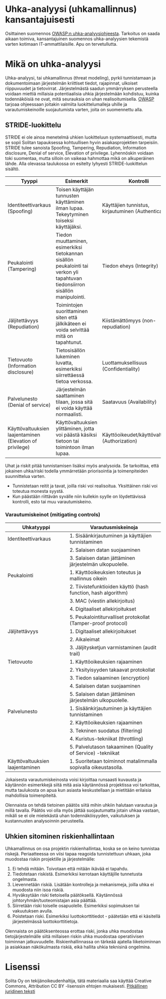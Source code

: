 # Uhka-analyysi (uhkamallinnus) kansantajuisesti

Osittainen suomennos [OWASP:n uhka-analyysiohjeesta](https://www.owasp.org/index.php/Application_Threat_Modeling). Tarkoitus on saada aikaan toimiva, kansantajuinen suomennos uhka-analyysien tekemistä varten kotimaan IT-ammattilaisille. Apu on tervetullutta.


# Mikä on uhka-analyysi 

Uhka-analyysi, tai uhkamallinnus (threat modeling), pyrkii tunnistamaan ja dokumentoimaan järjestelmän kriittiset tiedot, rajapinnat, ulkoiset riippuvuudet ja tietovirrat. Järjestelmästä saadun ymmärryksen perusteella voidaan miettiä millaisia 
potentiaalisia uhkia järjestelmään kohdistuu, kuinka todennäköisiä ne ovat, mitä seurauksia on uhan realisoitumisella. [OWASP](https://www.owasp.org) tarjoaa ohjeessaan joitakin valmiita luokittelumalleja uhille ja varautumiskeinoille
suojautumista varten, joita on suomennettu alla.

## STRIDE-luokittelu

STRIDE ei ole ainoa menetelmä uhkien luokitteluun systemaattisesti, mutta se sopii Solitan tapauksessa kohtuullisen hyvin asiakasprojektien tarpeisiin. STRIDE tulee sanoista Spoofing, Tampering, Repudiation, Information disclosure, Denial of service, Elevation of privilege. Lyhennöskin voidaan toki suomentaa, mutta silloin on vaikeaa hahmottaa mikä on alkuperäinen lähde. Alla olevassa taulukossa on esitelty lyhyesti STRIDE-luokittelun sisältö.


| Tyyppi                 | Esimerkit                                                       | Kontrolli                         |
|------------------------|-----------------------------------------------------------------|-----------------------------------|
|Identiteettivarkaus (Spoofing) | Toisen käyttäjän tunnusten käyttäminen ilman lupaa. Tekeytyminen toiseksi käyttäjäksi. | Käyttäjien tunnistus, kirjautuminen (Authentication) |
|Peukalointi (Tampering) | Tiedon muuttaminen, esimerkiksi tietokannan sisällön peukalointi tai verkon yli tapahtuvan tiedonsiirron sisällön manipulointi. | Tiedon eheys (Integrity) |
|Jäljitettävyys (Repudiation) | Toimintojen suorittaminen siten että jälkikäteen ei voida selvittää mitä on tapahtunut. | Kiistämättömyys (non-repudiation) |  
|Tietovuoto (Information disclosure) | Tietosisällön lukeminen luvatta, esimerkiksi siirrettäessä tietoa verkossa. | Luottamuksellisuus  (Confidentiality) |
|Palvelunesto (Denial of service) | Järjestelmän saattaminen tilaan, jossa sitä ei voida käyttää normaalisti. | Saatavuus (Availability) | 
|Käyttövaltuuksien laajentaminen (Elevation of privilege) | Käyttövaltuuksien ylittäminen, jotta voi päästä käsiksi tietoon tai toimintoon ilman lupaa.| Käyttöoikeudet/käyttövaltuudet (Authorization) | 


Uhat ja riskit pitää tunnistamisen lisäksi myös analysoida. Se tarkoittaa, että jokainen uhka/riski todella ymmärretään priorisointia ja toimenpiteiden suunnittelua varten.
* Tunnistetaan reitit ja tavat, joilla riski voi realisoitua. Yksittäinen riski voi toteutua monesta syystä.
* Kun päästään riittävän syvälle niin kullekin syylle on löydettävissä kontrolli, esto tai muu varautumiskeino.

### Varautumiskeinot (mitigating controls)

| Uhkatyyppi | Varautusmiskeinoja |
|------------|--------------------|
|Identiteettivarkaus | 1. Sisäänkirjautuminen ja käyttäjien tunnistaminen |
|                    | 2. Salaisen datan suojaaminen |
|                    | 3. Salaisen datan jättäminen järjestelmän ulkopuolelle. |
|Peukalointi | 1. Käyttöoikeuksien toteutus ja mallinnus oikein |
|            | 2. Tiivistefunktioiden käyttö (hash function, hash algorithm) |
|            | 3. MAC (viestin allekirjoitus) |
|            | 4. Digitaaliset allekirjoitukset |
|            | 5. Peukalointiturvalliset protokollat (Tamper-proof protocol) |
|Jäljitettävyys | 1. Digitaaliset allekirjoitukset |
|               | 2. Aikaleimat |
|               | 3. Jäljitysketjun varmistaminen (audit trail) |
|Tietovuoto | 1. Käyttöoikeuksien rajaaminen |
|           | 2. Yksityisyyden takaavat protokollat |
|           | 3. Tiedon salaaminen (encryption) |
|           | 4. Salaisen datan suojaaminen |
|           | 5. Salaisen datan jättäminen järjestelmän ulkopuolelle. |
|Palvelunesto | 1. Sisäänkirjautuminen ja käyttäjien tunnistaminen |
|             | 2. Käyttöoikeuksien rajaaminen |
|             | 3. Tekninen suodatus (filtering) |
|             | 4. Kuristus-tekniikat (throttling) |
|             | 5. Palvelutason takaaminen (Quality of Service) -tekniikat |
|Käyttövaltuuksien laajentaminen | 1. Suoritetaan toiminnot matalimmalla sopivalla oikeustasolla. |

Jokaisesta varautumiskeinosta voisi kirjoittaa runsaasti kuvausta ja käytännön esimerkkejä siitä mitä asia käytännössä projektissa voi tarkoittaa, mutta taulukosta on apua kun asiasta keskustellaan ja mietitään erilaisia mahdollisia toimenpiteitä.

Olennaista on tehdä tietoinen päätös siitä mihin uhkiin halutaan varautua ja millä tavalla. Päätös voi olla myös jättää suojautumatta jotain uhkaa vastaan, mikäli se ei ole mielekästä 
uhan todennäköisyyden, vaikutuksen ja kustannusten analysoinnin perusteella.

## Uhkien sitominen riskienhallintaan

Uhkamallinnus on osa projektin riskienhallintaa, koska se on keino tunnistaa riskejä. Periaatteessa on viisi tapaa reagoida tunnistettuun uhkaan, joka muodostaa riskin projektille ja järjestelmälle:

1. Ei tehdä mitään. Toivotaan että mitään ikävää ei tapahdu.
2. Tiedotetaan riskistä. Esimerkiksi kerrotaan käyttäjille tunnetusta ongelmasta.
3. Lievennetään riskiä. Lisätään kontrolleja ja mekanismeja, joilla uhka ei muodosta niin isoa riskiä.
4. Hyväksytään riski tietoisella päätöksellä. Käytännössä johtoryhmän/tuoteomistajan asia päättää.
5. Siirretään riski toiselle osapuolelle. Esimerkiksi sopimuksen tai vakuutuksen avulla.
6. Poistetaan riski. Esimerkiksi luottokorttitiedot - päätetään että ei käsitellä järjestelmässä luottokorttitietoja.

Olennaista on päätöksenteossa erottaa riski, jonka uhka muodostaa tietojärjestelmälle siitä millaisen riskin uhka muodostaa operatiivisen toiminnan jatkuvuudelle. Riskienhallinnassa on tärkeää ajatella liiketoiminnan ja asiakkaan näkökulmasta riskiä, eikä hallita uhkia teknisinä ongelmina.



# Lisenssi

Solita Oy on tekijänoikeudenhaltija, tätä materiaalia saa käyttää Creative Commons, Attribution CC BY -lisenssin ehtojen mukaisesti.
[Pitkällinen juridinen teksti](/LICENSE)



 




